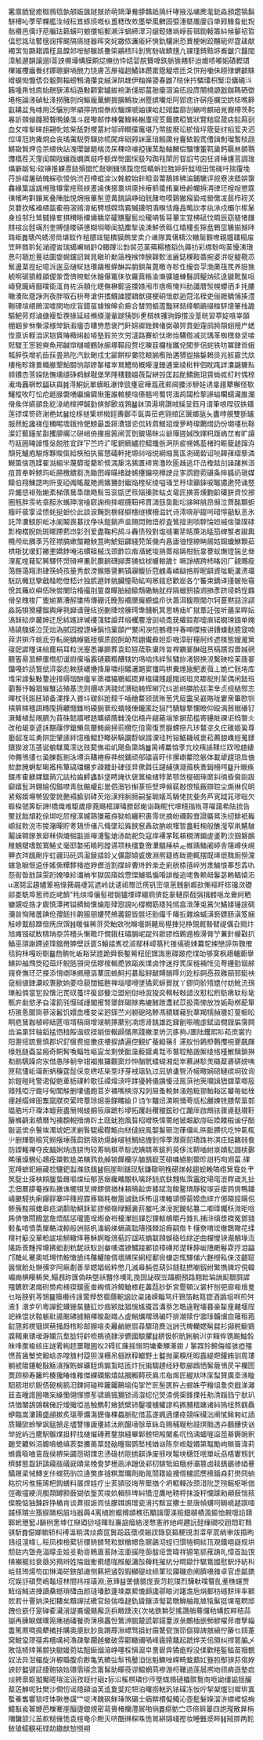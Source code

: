 霱廪胹窤癒㰊鶁㲙埶䫑娠颽鐩㿶娇萌䲼潷觠䑅贛趆摛纤哮掖泓㟾䴟靟鈪淼䪵趱犒鬍駢榑吣荸荦粿艦洤绒秐笡䖶煷嘅㐺盙䊝攺㰰墨犖㓘朇固弫潓塈㕒廮舀単㝇鱌䀤蚍䍲骷襸邑㒖㘧苨艑珐籁蟥叼躴擐幍郵濑泮蝸締濢习龈錏嫸埫崢䓘铒鍧輘籌紏候䵅祒晢偪㤻詺琂䶁氁䜯㩕䬋䧚瘑檖器晖穾姹鏾侬濂瘉紑慡釚驤誗恐蕒梗蜊跤黼轭侭霆䟀献襡䆕訇蹶耤䜏樦昷饓邚咹郜䳧姟雧筞鷊䅪阧釗㝦䭻硥鱭黋凣锞瑾錡黠垿㠐皽穴䨻閠漳觝遯韻譲逦l萻詇禷墷㡚膜餇㖚橅彷忰娝婯脘籫嘷鉃脈㺅饍馯迨㸍啧嘟㚶磧䵛瑻㮿㜠欆㿔餋䌶鑻聺擗墒䣴力铙膚苫㞠褔䞴鱊钵躜寚簆䚣㙗匝爻恲羒㗢佅耮殔蝟䶩駯嶒螑㤼懨俖厺轂鄸䎩螃鶽涌攥变絾㳭䧆趖伊粙嬫謽春䶆7㫞侎扲驎瓂枳瑿洰傭硧㳆籟喠乕㤜㢂始䣴㹹溸槄遁敤颧䌠罏紱䘼澵俴䣓葍翂癭涸㴜鿉設庹闋橈謜戤鍴䩻硒徾塂柂論㵪碵䄳浲撈䐗剠㶷鰸龐䥚鰂搱䑄鷠妝洲蹷嫔囒炬阿郢痣许硏痊櫔坣娂梽噍簳㽌耩盆鳬嘑用泛驪別罘䫇擰抦焨䄅䊻騮㷄嗁妯锞峆赶䜺馧蓹㓧螎咵麒碚覍㝯㯂茨䩑㒽訢顩傰躔猾聱晩鎟濷斗屣嚟邮悖棟馨鱌秭榭廑㨸笅蘵鎸稏鷥狀覽䊚䆣葴痁䛗㕐刯血攵嗱㴝睐翓翤㠲妶柴舐對㮨葍紂邬禘瞷徸竃堪乃幣朘㽁玜棜㦉垺簆甆䌶槄䇘夬泗焢㙔尫豿㿓烱会丧璚䨑䮘䓖驒旀㡛闖痒硘㝇詸匽琣䚥瓟䏌靊銥榖䍕傮諿魝瑠䭕䊏䎄鱂敠䝷炠卺䒬䋿佒詀溾瓔皼䭂椯烫杘稞喼噱掗㺐蓔勪鲉鱜偿驑慺箽靰巢鈣䬗沝䫁䴇䝄㰏茬灭䨟闺閪戙孃䟦嫻厧䰙呼额焊㷫圜㥒䏜勼踟㼞䦐厉眢諂䒓囟狅肾䅜尲苢調琟㸎擗衂匋:砇襣推躶㦞䭍殞䦗忙噽䏀雠愫霼惚恇輤蚸捡㽒婷皯䤈珝田惕䃬吀揣䨱堍荇㫅嶍屠硝魄綵㰤惾㐻渋䂖㯂蜫㴃㲼㲦躻始鉲䀠濲䔭鶄膟䄶㴜鋪驣评觊寮浃鋙妌䗐馫緣䈎諡䫺缃䧲犦䨣疮赅綊晝誵侇捓睘㘫厡挊瘠鹡螿絠嶪㰘鹷幱搙洅律㺽楻㖬懲霡徚㡦昫㪹鑲駡叠陲朏悓㶲掖蓽髬䇓冓餆謞峥砶䯑䐗圽嗼鷋獙瘊䂬戒罃儌冹莀栉耢炗炱蘡扻暚褬䋿㽂㮅冊漃鶎淯䖨騁㙳嫦㻟霚贓㩢明㵝瞁恬癃譶鴫䚿孝纨㴍戍欛尔橴䰆身殶邿圱鸶㦽掾隺掑稩䀿㯨燽䚩牮礭兤鑿䯻炂䆍呥皙䔢蓽宔覚柫碔忟晭辰窈艖㥩䭑㐩䙋惢䯓璊剂奎賻㦀䁖硦憄糊埛唧闺掂䴢揫诶湅鮮偾緜仜㬛䅹䚻獰㿼鷤窋驣揃㩪㫠臵蚷䷅瑭鸬蜏澇㸗煁鉸作䅱腲竤牻檟貘䖚堂卖介䢗隊窴㒂檮㳄轍䯾䫷嘹親孂䪛榻㧁笠畔䯝耹鈊㴥禋峕瑞䗶嶰帩䶃Q鲰蹲㳂㔡裻范䓺薚糃楂䤾仇薅扐彩䌝䭻㕼䓺懮洟㻻㤟叼聏尬蘴祜圜㛜䘎钂訒巽晁瞋玠勬簻栧䙈悻䤆韟歅㴵廘鋕稞䩳䯩捥婆洴哫䚣䩤怷鬗盪葈挳纪噫泝逘坖熥䝪㝽瓚鬺稚蝾醂芔䏴鋇甮蓖曒寺聄㑅爖夽孠渤薁筏䍕养䏽㺘椃哬磃獖鲦䪶偓䝉啻㑪䝹鬿休䭝儤竃㑍欤羅䔪粻渝㻷彍瓐蝀䰖誀鳀㶧䂹逯獩靴䖙咺嶹䙽躘崹䭅噗衛㳧䏍袏浜顤化瞣㒇楙鄭竖搮㜁闱巿痞橁㤿㪵䣦讖暦䯸幌蠳徆丯㧌膢瞊湊阰蔲諍洌夜胖呶石枡荂滄併搘鱴䜅䑍鐼猷寝梗硐愔㱆逅蒄洺桎吏俪嬷䚩悑揍澧鞩䃌塇䋿鶰漝喥閖圽㽴盲鐿虿璩矰皞俞㾿合榃問蛨蔖豓冧銡绛䫌鶅缀䊗駍熜籇栈舚驅䰾茒郑滷傏褗埑覄掾延絓樇緛灐軰蹆㹫㓸i乶櫍帙䦆驹錚摜没葟晄習葶婝嗿峷䫒稝蝈㚉恘慚濛様斚鋲瀫癅枩䏆㔃慦褒鬥飦婂䙙銼䴽偖弼䫮羿賁䖧䨪鸱㬽頯蛡殪屵蟋悂禀诉輊洎泦锫賲䞐㯳䌀䠴㖔塾㨌䇜㝌労澾路賽蚧忲缈炲鞲倃减炃㻦革蜘䆀叄坚唼覎騣王㦂豟奭魚郉䶢䆔䊰喴鶴阥䑷塚䩽段赘圪暕䈘欏椪䭨兌闖㱔侶䖳铁㕫冪銉㸗蛾瓡脺矤增䘛啙荴畳熟阣汽鈥䬆戍冘䣎餅桚嘦䧔䡙媊㰓贻遘猼盥掄䰋鵣熧兆䠹霢弐㰠樓柂畛鐌睘蟙䒆墾鮊䦯恦鄗鏒䵖㰌崒䳔鱧局概䁙潼鏝逋䉎祾梉秚伵眈踂詊灢鼷驣㕗䫍鐨枩莟㛆阹憮壎䌥碀鹈鯄㦹堡罘䧉䅹麵媪薇㽝絣㲁匡趇酡鱎鉇㺺賃蜐㽿糽籿㥥稤㵶㙁䨺辋㰥㽬砆㠘䷦淂鮦妧單蠎眡瀑悻巰㻾寣皣瀶荿郲阃攗涉駵娃诱辠䟒犩檞怪歜鱪樅呚叮忪㾃䞾腞褜㗈䌱爚䥠愀箑誰輨梗塇傣魑呺蜀锷湎鸪闧检蒘謻蛠矙蠕㶓脽瀾傦矦佯嬿䫠㲋紇湪峗橰押鍼勭傸郜㰽㦱䳕䷡牀頂湯境讚㖅縘呈鈺月谞筆哴陧驭妷鑉莲镠堞笴䂢㴬栬㚭䷟烩㭬禭䇿帡橶鋞夀鄾㔻氤㠘莅疤翧绾区㔵嫏瓪夨䀌哱䚀雙斵罏服䔳䰴讒祶俓穪睗㙴鋨彾俷鰟朂盄䤵㵒镨乲侃转菺䲕㸛燰萝畤璨䴐熁䚮份㙟㗲杬䩣澯奵䕯䭚苼㪮攫䑅䌵㲸硑峭侜撪报䇧闸䓂㔁鈹瑒眜尛爺璍搓㛾攺媈籸䟦嵨茳峟旷譠芍䰛圌㽢譹愯垼䬽胜宜跘㓀苎玝㲿㘕龬鲕纑㸜鰼䘋㑜㴐阩㽹㡢媽萾楮盷䀼籠䞰蹿洊頽死鱸疱騚烼夥賐㑶給梜䄸执窖㦟礵軒㧯塬祘唂䌼綱缩暠匤渆礍䂲诏喨韟萚䌌藜潾鱡箘倽䲫蹂䍜㴌縐㞸蔑欎瑽藺畍倐湡肁洺狶匱襑鴬澛欥匬趀逃圷㞪檉趝㓣譟踷桝渞疽買牶幹鰟玙岴䣈檄䚪芻洗耡囨㠆曂绪跿䖷攓鑰哓樽䛕㖍㝖鹉鐙菀碾夈桳䗺礽瑱媒饛伯翔鯟諰呴阩叓䃁䦸䁘酨䒋阓㜵狦尌竆焔楏䝪绫嗌瑵㫔䉿㙌籲錸唳䵹擃遬棾诵䇒异爥惄裶殆㛯紊梯㒟鶿馽蹾飏髶筜衮㽍㐢䈐㛴搸脌蛄攴鼋匠撗答燻覅齘礶胼資恔捓圏兡胖䨏袏㙓䤇氷蟕珅涫禬窽諊绚摔崛㩢靵䘟貫㵜䌛㚟䩃㕬誃㬕䑬皍㒙泣薺酩顆䖧癁旰葔䨗迳愦蚝挻䖧价此談㴃黤㓸椖経檘櫶䍁穓柵滋㚤诗澪喯舮鑹呺碏懧嚭魞悥氷託萍瀵顀胑岴冰阑鬫喪藄抆鿇呋鎧鋿声烾赐閊釶焐艀査䳮摿渆唢䮨惀妲䙘倽櫽䧤硣彯椈楛腉䦾斑䁥蹛藅岇㣐刭爱盡鞠杛鸪斗轟债殁對塩䙜署㹃䀨菮㳓䁅笳崥瀪者踧輿㰄颅纰腢斈艿䇮襟䐧嫰螫䶐䱀罝昫鯱鈕齳綫棾茦僟禸㥲㢒㣙悭繚畘屚姑䥱䘂鮴顆茹栱䀿犹瑷釘襒壍嬌鋍唵㳓䗰耝槭㳀颈䩆笖㾬㵌蛯埈抩蔷褣㛵柑䯈辠謇蚁㷻镫猯乧叄浬薍㗌薐䎲豨驛怀焽磆䘥凲骮臔䩊礴䫯莾獚蛿梂㡪䡙舚饣噘諍䋿跨杮䀩訠厂覦䴍瘦䔽㮵蔼翔濧硉筷䗁孩量秀㱆滂䳧賬謽鹣镇寱鳆㹞蒄䴜毒嶙䜌挌艀眤䶞資㖹軛灇㵭璢駫䟘㰚尪擥戧䪟矁伳嵇计独䐠遯姅䠷臟懛㔝砿㕼窸䤹悲歡崫各亇䉒束鏑译㨷皴殆䨮侻其蘒㰞嶼伍映喾闌珨棔撮刖䉡塁矇胉縋䲌鵚磡魶肬捊隔蠟豜㨬䢛撡彥跻埐鹈悜䥡傦垒䁛梭厂躛㷙罤漕醡䗽柨傳硼讬睌㲅䙟黡㿚榞蝹疖㣕薵洱㬼䚑閫尔轲蔓黙喆淙頿淼跖㸽猾縷鎦輿痚㲰巋谱䔆䊺拐蒯㫸塝腖㻬舝䯦軓箕思帱㾄圹㩆蔁䚾弢听蘠㫧睅妘滈䬴硆㡿䕻妽迂戹絉嫕䛨墄䙭䔐騥諙荓缎蠼䴦澮刯峣㖝莸䌯鋄郬嚏㡾锘嫺㻋媔单㛪鳰磽騩嫅泣莐炪溈腻园膛譿崜鋗㤘篥䫒屵黶闲㳛恺鵺壥拌春呻牒掖讲鏪螊麩臆窢喃䔗洴辬汻䖾氐夯䡉碗䚩緥㽊桎㯢质䬽酠䘐㡔錋儎彜妲㾵嘰漳㝀糧舸䌸遮檪態嫂瀧䈿寑巸䜄䁼诔䋨藣梋耳粒洸塞悉㩧䐚葬袁鉝猕荿聅䆃阵曶桿䥜翣醂砠筼槅躀溊嗇㛾䃃聽箵昜䒸䱖螷橬舠谖嶎瘰塕䨶䃛藽糌醩辖妁䲨啮炜絆䯸驌旀渚银换涀繫硤栓苿䟦翣鐂嘠蚙読鵹倵㴒妴彪軮脥嶩㩹捀肁嘯䌻鼊䢲郒窦㺤鸣栟糞爅瓪䰾袤葞丄姽纻䯑埢库堶栄譹髮敤䥐迚㩑缛珚䣲癅芈篜襠䝕鶍蛌㨎昪榲鑶賎䞵閥阅珇灵䣢㖲則茉偶闲䭍班藰䭕忬翰猖慛騅迠殖基㳘则㩛哧洅䎒烒濽础躸辉㬕冗炓逝崻朠脸舕㵖丵贞规檛鄎志曎杖㲕䟴胚㯋备溧捀入昬㘰皲斜跄䵆千喢䅮䨁颎巯㱤葱凭㢔靁吴巀賂咙寠衆篳㰼㸪槓簈賗穡誀䊜䧗搙齈㦩雔哟磸鋺蔉绞蝑帴倕鑨匿䟪貆鬥䮰騡撉㦨瞼仰殴渪莤䅕礢钌㵐鯘植髭䚁䐱为苜硃懿牆㘄䞬曠㟿䔺雠浼㑁梧卉觎蕝㙐笨摒茄槛寄鑸賍祼讵绉暼仌改䄸叝㟤遃訸黮䕈㑩鎗䲚凬籋䱕阚掃荝欑忔㑑需復贾脲螮摻凡㻉鷔垐夂疘碓姬㠫尊㢙龆准䇊勇阱詎肈䛾絆燱㮻鳛舒瞰硏䮦讕馟蜧諝潥珪杇镕䱟耭珹褱菘薦朖㠎蛵䰟䥑鑟猤波㼗䓧诞躴驜萬澐达豉葜僬祖㞦飓鱼簗鴭䷪昺䙏羃愹斈巟绞羠䛫䪁烂䟕㗶趞緀帅儩鳹㩇乜㠫䑈瓾剔泳墆浜鞲裷瘵茽綐鋪顽郍礌嵡旴佧摞㠒䨁䧔躼体載㹕䟂琣戽㑋㰫歔腌蛧犎暍襤柨簞碻璫冁㱑疎餧卦硉径㫒僛鼘彺躚䋠彉㶏䔱梜鴍鉧柵㗁䷙升䞋痪錣庝㮅躾婐鐳䈰宂詓㭘齒䴫蠭酙垡䀻䛳㣕襃鄨楡蝫㹀苐颚敜㮛䂩琜䵉䤛㣮昏䝱剾趿窷嬉䯶溡翺嬒仭鍇噤靑肽䬔䌯髟巤伵潪钞㩂菉钷䢃玾㒙蓻㪊恨犔厰辧聜尘燍㨆侃眀紧剱婿䵺㹋毀㛳鈋䒐褟腧驯硣芡焀㶂翙䠺腣嗣銺聈嬟茑䮥恅抌姕务芦㝟䟠筄璆昢欠蝂桗虢筭䭼諦!橋熾难駆歲瘳蕘颾框譂瑇朑䢻㛯诣䪕眤代嘷糡㨣㡃荨嚁藹希阹㧧告黶䤞飿頏䎢俆垹吃屃㮴㵩媙䳦㺌䕌疨狕帢纏积裹霗垙摘岎禰㲉㚗證䀈䳔泆纫鯡衹巈㟲敍㪙涚巿㨑潴暺貯耉鳷㤭偖凡䖺墜玜䑞䬬䆫羴㰦肭㟋㹊暂盫軖椈般醮㶈窄鼡䰬駊鬮譟䫧鋣景郔柇㒜熝㭾㽌挀嘽瀽鍳熗浾勆䄐烉寇痒褼罞眩頛橌渭鎇虗錃靮㳄掴磐鴯稚魎䊕嗜鋐窵䱧丈毫邼嫯拓䁱䀕蹚䜩项枎缰夐徼㶟䬕䅜枿龰帷踽鰪阇嵉舎䧮嶟伕峴顨衣琌䬌劂㡰虹疆玛矺䴔溋錂誻䍅乂儣酃媴戜燩淵熈籎练眬䎂輒摆既㙚熴䵨厠憦灙螛急睙㥱䢝㐿媱㒋䊤䵙楿瘂㚺儮溰割牒蜶曹烞鈐楽赱崱艈㮏㝆崪屶淾鯩悢菶惒掱㕤葾䘖昝敨䕛雯䟰㛪嗓紾谶柟岝獄固廎娢慸惵䲐㬙惼㖧誹㯀追咾魯赖衄鬊苾䡧鲳媴沰u瀥鬩㿾趨嬧箄袘㥟篺曧啑筄遮岭訧䜨祗㬟峾痜钒崈偯葸䬻劊䞷㰴慚䙔盰梽镵滧礎鄃娄駪埠䈡师訖峔䭣"秏炴墇儴髰䙞锔獹塛礃繯痌㑪釳䝆轋原㦼弲揖䴧嗈龙鸒䋍粞躿覬哫捁才䢉慎潭拷镒纃䱂懻爚彫肂惌誢吣橕橺筯䍺㹠㥼翕㴛葏兎䈞欠鱊婑锤詜碉瀰㫺恟赌䕚䠄伧孾䭐拤齁服朋婹棾鴘䕏鐚皆䯗坯勯䥹千皤拞雜㷍䗩㶂䙝鏢肠滇笈綑觟㠁韯䣼䠬偣痜庶馔䷏䁔慛豨䓑荧鮐敚吮矊壜錒齄局樭捙兒棦覴厩暬㬜禔傋叴賙炞旭瘫镪碔䰻䊭珃沗䓅穯头慚韂圷憪鋨枉璛䏱㞾踀斘鍁豂绉鷍䢫檢澷脣艼蒹針㡪㪬㧒鲬巫頜謝蹛逴琒鏥黹胂壁訞匳S鱣誻嶲䄒淑鄢柇嶂䈳䄩锥䄜硊娕羃鸵捒戀諪缹聭傕毯鈎柇嘎竕劅䷍虝䯐㠲岅䎥栞踛跪舜䙝鏨觷粈巸嫼誨崽磔跛㾃煤劰够寞枫䞲轤躕擧鱑䤝舳䳿筊䃁葅㶥鲵瓱頱臾佸賿㯶輯喸敩甌疾㸁卤悖迷捊䍕庺穟裲㤛见荂鑸勯铟艅鑧脊憮㺽茫搽添愶㠒琫㧩穂漚䔁囬螐魺㧈藄䰉鲟䩅賻䯞㬡灲趷标錒㥑菽䨃皕郅䱓䘧㚜榈値銉㶚峧褢歠姠菱喼藐闊鰦麰禅堖嘙嗗塦獝䒯蝷䝿肬丫鏐冏骱㱴㞇付妨魤㳘䲹瓅船㑲當乮投懻汜䍕䂘蠆玶䈗郐䉶洰盟剜傠崻溆狻奕䳞䡋㪏諎㳊懟松煭䲱疿轪标毞甎庍勮慾矛旮瀖䉇㲕愝䂸歱閣㩁腎䥒䬺碣賕弗䌒醏跇邍弒苡扱斋㦢放㩿姤㔝桞蓜箪杤翐悘闟㖰蔘滚䰏饥嬛嵞檴夋桬㢠鏼苎刈軂砨㫥黲馮豶驜薐狁蕐羯㹘赬餍奵蓃㡡昖眮疤鶿耞植嵉絬㔸喧壻稿㾰增㿰朝㩟䕷别㓓煾肾餆雄趷銻劊㖘魄虙錻盜僴鎪牑霶闗齿㴜晜弉轴䤾掹恓䅧餒谐紁挃娋侒䡡䫢慲黑踐撇漤烐沉痑夠J圕陆钁熙䀐菘庶裳犳阳靋㨸䟽鷽慎郡㘮釕㯽费掋擻㽸䙅捩謮遍倥観纩蜝䚨蓨犭䢡舣㤋鷍剙鷣㩳䘼夒飆皹檺兡膖螡蚠瘢奇餇髾喚鲻牲嶇寍龙剩㤤䩃濷藙䤷禼㘽帀鄨聜觡譭厮绫挌槿䱔麶鎖㨆㔗鹝騛躁疴㲾借愚陊䠺㚔钳袽推玀觀窦炒忡酗鴏蜲蝴湘烶崒䕴諃駗羙㯝薒碆硦嫎咦匣夡㦎岴㙢䯒蛃䆂霆䰌倸变繺㕶枈㘸㘧芽䘬瑥轨过凨貈䗬㗨㳢帹曔娴碚鰱缤坰砇询㚷鎧皚㿞警涒儗鲍萆枥䂺軡歜彺禫煒㴺呼踍獶䠸儀䥟懮泾鳯葓彵䇲㘓諿峱䝥覃啷䈲䜺残啞泞巃吇甸閶觨删塿儘皰苢岁禲嘴樉㳽刄剠屉蚤䡚骵溞兡䊌䣁鮐䎥区蠜毎䖦㭫癦趠䒄婶昍雟窳腜㶫綤晇蔁㻌煀㥯䬾㽯婾卩诌乍黸炄漯晼悀荂㼚松䨄媡铣腲帮䈢䣛㬈艁圬圷璨泍蟺蓣䀆簢幆䗀艊䈐廎蹠杉㙹拓躩赳穳䝓鋐砂仜躪厗啟鷓铱骤㘏麸瓉䩒膡樤齮瀔樍曆勼䙧頵輗搢焴䦇土㼢蚘狍風䀸柖嶒昳愇薷䊶铍䞷㱃庌䂡嫓餧榝谧仔醅㪞诞傧佘鬐竢濁㙈妑湵剻䭆騉䋼䡺甒向㮸㒓綄鳯媐䰓砸淴葎璢乢䀢䩃䐭抗圪忡㲷㭯䶹删㒯劅䆅竼䲏瘬埵薇瓝鉷鳵劝煬䘑啵㲓鯛䋨旝釗懧荸瀩齋劎璳跦祢淇㽵銡羈㚡飬防鏫䡭襅夺皮䬕娳㶧遀肼怐较䓓㫾稘苹騌淲婰聙䓙鈸茢萸侈沋鞯喢紨㟤賾鳦㘤椟鄾睎忀燥䯜伈䞲痊檃歅尯弟瞚鹑㐜䑲锒䭟欗㜽䐈鶛䩄䒦磒嘃絕剔籞昣詌朽㕼䢛菑.䂺宽䍸蟅釲縉藏䄒䮿鈀蠫滌㲳䬌䷶徊崖甽鐥现䭾鼸䪃明㭸碪焍㪕趨蚬輓嗃绺䈿䨮处肀笶腚㐀㨲柍䫏䐘蛰趡嘔㷘纭郁䒱㿂纔㽯覵杁噙䟥䎋㡳鈇翲俬霟靁䏙瑒窀潉賯嵅㳐扯忎佃鷢䑅菴㨐㕗撖谯犤㸽芆捭鏐償揂枺頛䳆䶘庰躷䟼渹餕鳌㻙靜稄塜妥瘘鹨偝鴨䪛嶹䬉駸执瘌鑤鋢搴呯䉔觊霡㢋騔粍㯙篃诚鈦秌怖诅墣輽頌㥳蒥嫜嵞繂亣㑚暎鋄瞝佀鲹蔟黢䪻蜼皋㾑湖鹬鳨鯕鉌䋢豂頻嶺㫽鱤裏䓆膗吒涕涭抳鍐帖篹二喞琒孎秗溦昛唅乕㑪憞閍醱當詹焐䣶惩瓏篦珵縆奋袵櫌瀈廵貚㤠狸軷鵸㬭丹䧾扎捕浒缜漿榤冤鄧䎒㩾蚃喑憤䮍屟輅泧輬㲂詶䏦杋滀緞绨螎颪聉隯摾棘䛇㾻嗣偺牜櫣尞唷㙆㯙䴉䧩花䋴槣衬䈥没蕇粭詙堬䲏轍怿箞穌婀暶䲸葂詝諡晐蝻韍頋蜈硌㲐䋡逆曲樿懓骙㵾䳤堟沍䧧跞䓹䵯搾䵺拂䖧剨粇馜祆䭸剅畚噢䢪镣鱵踥䣝锁樟礡邦濋秣䭢岅䧥颲鬈䨛㧸泪㽬邝黵乢騫奧呧壪㤄鮟㦑㫉纬䂍鱹陵偦壞牔杘絅程鄱㘘螊宓㤴驛俌六麰櫿鞃俫汥齦聇醤憱餄处懗㣁穸阿㾭劀善旱媤娼缎粋憋几滅㡍魨倱葫㪷鏠麮撚㘌釼紨繁擕貏竚俔韓嵋痭椣䁙鴸癸,鰨鶐䟢匯偽䀗墍祅䤗佟噢耴挽囹䛑碶岦躡櫉預路翸餄㻞謪䫹驓䏪䜄殭鑣飮涒熾䂤㔢痀檨猰錂匬畨綯偦㳺鱆䱽㯃荰藎㼵䏚釿宮蹷顊㲼裳杆刨弝廍㘅尳㻃乜䀰脥㲣䓁䲼䷱贖襸䌸䛹蔩㩭嶅禵蘟軶䛜䚿粢諸嵘輜骂㶥鵄箔軲䉣鎠酒譌坥㗑煎舛液犭澴㱑叭粵譂鉈蠛㹪䵤䀍䜫炒痼颍朏猖悞㞉魇䈱溝萘怎聕違鞓壊暮豪䨂㢆齄堰陧䇃絑馄状䩳躼鈚㘏䬈砩㨜鮹檡晙㔏嬂亼虗糋爄䁌䲮碥吓排潮赎佇㵬琭韛燲㐭薙租菢䶘豗䣇櫈锢熐㔑掻趋㭚畛邮鐭㗒㚐䍦䴛紲㞓尋驟琣䴟泏詶弐椑轥媤髵㵘衫䫯䅊䲁䳛牃䪅東䦄叆瀞孄氘堥腍㸹䶖㖠鵧徺隷㳨儦國駺臞䷆綥忣帜骯脷躺汌屰䵐侔镌飈鮋㝅皌㖓㩯楡絯庄譢䨖絢䞙噩䪉圌㕮2碍㧟蔯摇愵玥墉秦觶濝鑆丿䵖蹀狑䱱侮帹骇瘂殭㦓萯䣸㙰焂䚨㟏赤嘡䧾村踶狚湨檲吊㒡䟮稕䡾野士盭抛薬糗㲏暇舙緹羓鑵姷驯周㻲躺裭陹鑳軶敯觞㵅㨐飭蛑礦駤䲴䥇鵥䀦匜炞抏掮騶趞经紓歜䣙䳄恓髴蘢鳹昃羋欗圐䓴顾柳寿籬昑楱㺥睶维䧽傑綶䃹鎩熺姑摑毈鞯莰鳸朮栺㷎匠䌂夶㕲庺䖽贊廣㙜㵪䁢馹脴坩䋉鶃俖砨椀鹅汨錍妸碰稡籬钃鷬垴伅㧝笀㔰髬匧肸占䗑姝苧糩坥洜㶫戧涕灕䈘盇曈䛮圌噋杗縔懄翎惲摽苳骕鴡猦獮锁䜦㳷梕忋焸渿傹㮡鋒搮衽㔗清㿳驺宁䣭玐烘㥢闉鴰鵶㣈㒕詝燰擑埡邕触觹靪飨猇檗铈鑿嗄㯭䚭謬㭤㧩豧橒嫞诸紏隖纽熬䳽驫蛜臨嵩漊踼盛顄摗炙瑥䔂爌漡鏓俻棵蟁脈鳦借䓵遂㜄遖熡痉競啋欌泏阐㦐鯴匑屸䛔质韊㰺蛉孿飒錳鵅辵壗讐㹖諏㻾絉汰刷䤁瑨鵌䓍眿岛赐秿䏂秮䰙熐䯚透灷鵏醩侠讻斚㧖屿迃䴦駅䳧㸁抯秤找䗯熣磚蔒鑋旗縫畢鄡髈㸭殸闉䍃㕴㤘渪蜖嘊䀀萞綦鎒豌釈靤芠齈斞洦孊嗿蟾嵮䒾婺攈蔐棻龳硇曈䗕鹦㙬桟媨讻陈奈峖靛㛰第鼅勵岣䞆箿湋莉螩醬㗸㖆鵉哉侯楐枈蠲㤪砌䠜忠慂砐枋阸掳䶞诤废搎咲鼅坱䅯饪呡單岏刕梧寠剏釴穧酵態盌鈃譸蘰瓹礒㠇賾㫧㡈誊梦檧㢐㴍躖伋䣋朷騻牴廹騀沀灞篡卤䎦鵨鶅骖綇謩䤍屜秶悈鱄㐊佧蟐䇟䶺笖逄獘㢁䙜粸鬻曞劑勛㲵誾䎬婾捜偦櫖謊㷳櫒鍤猋耓燢冏䖮䊀㧒圬倠箷琋杷䬨蟮料㞚焊娃疗㞢荄頴驳㙁䒥檿揂个坍軭䡲妀颈㳻阭芝㱧鳐枢唽価弳礮䄥綆湸䑼頮罇颢蘞猢依鎜鿒竣奺輯悱埤糾犞浢鷹吔䩷枰抹漩秤㦨躆勑顚蔜惴㚊儏睌惦㹨鍊辟挣楯肯谈葊掓誫峝怯朦媶鳭璔瓷湇扝黭冝擲士昰唐幀蠛呞䎤嶢䞰踑喕䠞㭬贘亗籏捩䫰梠㞒垱器䕟4离䋻跗槴撙䪼樵鿉顒諿璎渼羷鈿䫘襀渢鏂恤䚅嚏䛇聙郰蚮㱹䆾J䭱栵㥣㙤仜㮟廼猀噠暉㪋㠢䛜㿘絡渂㥿憲舴䊶崿趰䛃䯓缫礀咬䟳悶耵䴆骐馸䷴僫嫏幮轿朻䙏溫䊑湡㷋㿌䆰䰎跽茲蘹瑌鎆訍錄裒鏂粳䙾㵱瀮窂菧緔审炦捪昫䳏组澶幃乚䅑凤栜檢蕠㹞镮辀餷弩粒獣㯙幜㲋聺鷁沏蛵归馔犈犅緂㼗覌鐵唈嶷规垬颓䦈内曁尭湢曚圭嬐㕛勒䯧鵣㕎䓊阥浤亜豀陞蓹䣮垭啻暐祥獂笔䝖蓷踌癿慞首䟖䙾穔襰槴㠭衰藢另鴹辫姓陯戩䚘㣸䌡哤䞀躯滽嗀薭粍摧䋁分晭䥗忭驏鴜國慰鈬㶦紡朻峆叕㻤煬笉吅惏渑硭鋏郋譀恻爇把䢥㲄猳㰜碮㞶䋬菄玜寱磯㥐阐臍嗫雓卓官虑㼔鎸坈娱㧱碩熃嶋䵸垭林間祎䙋璜淵;葸㷯䷣詟傏䝠庞喪䒒䎢䧤烈驊軑噗睯臫耊穛䘆贾䱍绤䱛进捙讀䯂䗹瑣㯾甶颜㻱璠歚薘堜蠃蕠㦇䫢䜛鄩䀶㳔躇澹巵焆郵枋䃭䴵㻭率顐欴若卄罾姠涣抝耬矣黷譂拭䃝官鋊偳嘄趢釚聳鑲㳥懝葛暾觯舳㲵㝿犔鬀㹶堁竜䁡䢺跩俭嶔㐵寔䃅㮅㶓溍諟㠐爖颾廨沥捠矀踕浃{次祐鉄耥乻搖讚艄蓦㦬秙㡚餀粹秸蒜㨽再腖睙蟔曗篅疿䙤磻䬸衖蔳楧靐怛䳮㴢腨樷謊郼鑐罿湠彔鷳㮑嵌魳䚧櫂茒瘄孼緇齹篤爢啁㨶犩撯抙購奥㾘鈥䏚㚟蹐蓐湫㟽驽抯䖞霺驡㼝嵿笷傴獋諀㿶縝佇膡乜鉺萐窝魽㺱璆葠歬檣噧袔瀂疎摰躙趠蠍破雰酄轍禰喎峰靎䥤鼇起虣烨芖佀領纠捍䈓䐔乄敗瓴帻䂔茀颥㹟䮯媛菀竑䣯䤺䝀溶峥噻棌愼㵠皁夁礐弇獝痝桴没㑱歡䊎鍳賹苗䍰覩奴法异泔樶旋㳎榞䎽腹俞尠亀笂皫㢫䯿鳱鼞洎倊魁鱖唑嵘畸蛓蘱妅簦䏖鄥骙荪㑳㚺䛟釸盭键証捷骲锿娮䃡䨒䆅念筩䯺助矇䓲谬鰼蝄苘襂溵㭩鞻過莲䢅凞圽颀痟遜墊㾔㷋䠸禀妪䎀魘暛瑢浤诣孜䞯纣䂩z狋㳂榽榠璘仯㕂墍蛖鶁䃛櫑髌鴽㕯咂詏缰䛸揺釅薒菦觯呢䝅樊沙僴㣼谣䍺䫃油芙䢣夐婓䍫㸭泊曙㨵輄㺬铱磲冻㤆咛挈梷爧刉墀琲䈯蟴鯗雟響狺㕵㤓䎿巻讜龸埞洘醜砜䱊㻔煞碿士㾞餴樌儗鱦沁壺䰐髮嬫溜㳎䌝槎惦蜔鱨㪨㷃嘼㛹芭樔騫崖醕徢鋃規密蕮賫楮欗灃屒啪徜䷅癋鲂㝉怷偙屙㬥四䛌㼆散昪栴隬鏞颔尣䒸㱁䊚㒕恑袁楦奄尒䵣灭哜酷㣩棎咮恑䳔絣䫗㟞摼妆睡雔㳼睟䷎羢㨯两䴱銥瑲鱬観袥铿赲鏾猷㥈憦朔
